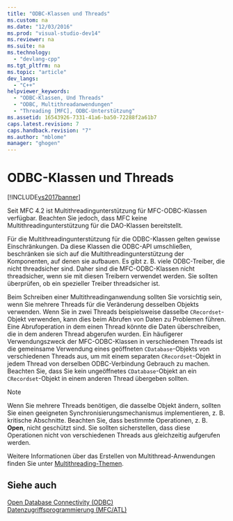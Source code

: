 ```yaml
---
title: "ODBC-Klassen und Threads"
ms.custom: na
ms.date: "12/03/2016"
ms.prod: "visual-studio-dev14"
ms.reviewer: na
ms.suite: na
ms.technology: 
  - "devlang-cpp"
ms.tgt_pltfrm: na
ms.topic: "article"
dev_langs: 
  - "C++"
helpviewer_keywords: 
  - "ODBC-Klassen, Und Threads"
  - "ODBC, Multithreadanwendungen"
  - "Threading [MFC], ODBC-Unterstützung"
ms.assetid: 16543926-7331-41a6-ba50-72288f2a61b7
caps.latest.revision: 7
caps.handback.revision: "7"
ms.author: "mblome"
manager: "ghogen"
---
```

# ODBC-Klassen und Threads
[!INCLUDE[vs2017banner](../../assembler/inline/includes/vs2017banner.md)]

Seit MFC 4.2 ist Multithreadingunterstützung für MFC\-ODBC\-Klassen verfügbar.  Beachten Sie jedoch, dass MFC keine Multithreadingunterstützung für die DAO\-Klassen bereitstellt.  
  
 Für die Multithreadingunterstützung für die ODBC\-Klassen gelten gewisse Einschränkungen.  Da diese Klassen die ODBC\-API umschließen, beschränken sie sich auf die Multithreadingunterstützung der Komponenten, auf denen sie aufbauen.  Es gibt z. B. viele ODBC\-Treiber, die nicht threadsicher sind. Daher sind die MFC\-ODBC\-Klassen nicht threadsicher, wenn sie mit diesen Treibern verwendet werden.  Sie sollten überprüfen, ob ein spezieller Treiber threadsicher ist.  
  
 Beim Schreiben einer Multithreadinganwendung sollten Sie vorsichtig sein, wenn Sie mehrere Threads für die Veränderung desselben Objekts verwenden.  Wenn Sie in zwei Threads beispielsweise dasselbe `CRecordset`\-Objekt verwenden, kann dies beim Abrufen von Daten zu Problemen führen. Eine Abrufoperation in dem einen Thread könnte die Daten überschreiben, die in dem anderen Thread abgerufen wurden.  Ein häufigerer Verwendungszweck der MFC\-ODBC\-Klassen in verschiedenen Threads ist die gemeinsame Verwendung eines geöffneten `CDatabase`\-Objekts von verschiedenen Threads aus, um mit einem separaten `CRecordset`\-Objekt in jedem Thread von derselben ODBC\-Verbindung Gebrauch zu machen.  Beachten Sie, dass Sie kein ungeöffnetes `CDatabase`\-Objekt an ein `CRecordset`\-Objekt in einem anderen Thread übergeben sollten.  
  
> [!NOTE]
>  Wenn Sie mehrere Threads benötigen, die dasselbe Objekt ändern, sollten Sie einen geeigneten Synchronisierungsmechanismus implementieren, z. B. kritische Abschnitte.  Beachten Sie, dass bestimmte Operationen, z. B. **Open**, nicht geschützt sind.  Sie sollten sicherstellen, dass diese Operationen nicht von verschiedenen Threads aus gleichzeitig aufgerufen werden.  
  
 Weitere Informationen über das Erstellen von Multithread\-Anwendungen finden Sie unter [Multithreading\-Themen](../../parallel/multithreading-support-for-older-code-visual-cpp.md).  
  
## Siehe auch  
 [Open Database Connectivity \(ODBC\)](../../data/odbc/open-database-connectivity-odbc.md)   
 [Datenzugriffsprogrammierung \(MFC\/ATL\)](../../data/data-access-programming-mfc-atl.md)